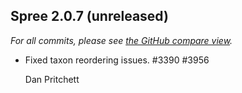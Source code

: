 ## Spree 2.0.7 (unreleased) ##

*For all commits, please see [the GitHub compare view](https://github.com/spree/spree/compare/v2.0.6...v2.0.7).*

*   Fixed taxon reordering issues. #3390 #3956

    Dan Pritchett

